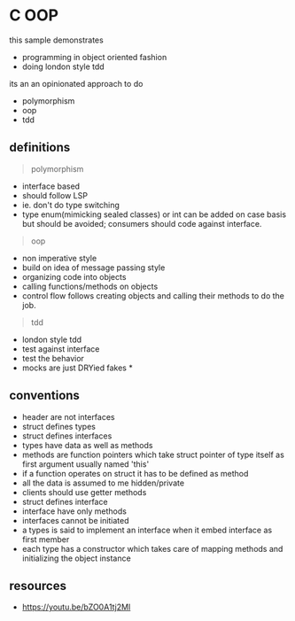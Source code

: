 # C OOP

this sample demonstrates

- programming in object oriented fashion
- doing london style tdd

its an an opinionated approach to do

- polymorphism
- oop
- tdd

## definitions

> polymorphism

- interface based
- should follow LSP
- ie. don't do type switching
- type enum(mimicking sealed classes) or int can be added on case basis but should be avoided; consumers should code against interface.

> oop

- non imperative style
- build on idea of message passing style
- organizing code into objects
- calling functions/methods on objects
- control flow follows creating objects and calling their methods to do the job.

> tdd

- london style tdd
- test against interface
- test the behavior
- mocks are just DRYied fakes \*

## conventions

- header are not interfaces
- struct defines types
- struct defines interfaces
- types have data as well as methods
- methods are function pointers which take struct pointer of type itself as first argument usually named 'this'
- if a function operates on struct it has to be defined as method
- all the data is assumed to me hidden/private
- clients should use getter methods
- struct defines interface
- interface have only methods
- interfaces cannot be initiated
- a types is said to implement an interface when it embed interface as first member
- each type has a constructor which takes care of mapping methods and initializing the object instance

## resources

- https://youtu.be/bZO0A1tj2MI
